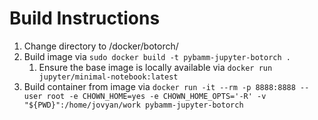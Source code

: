 # Build Instructions

1. Change directory to /docker/botorch/
2. Build image via `sudo docker build -t pybamm-jupyter-botorch .` 
    1. Ensure the base image is locally available via `docker run jupyter/minimal-notebook:latest`
3. Build container from image via `docker run -it --rm -p 8888:8888 --user root -e CHOWN_HOME=yes -e CHOWN_HOME_OPTS='-R' -v "${PWD}":/home/jovyan/work pybamm-jupyter-botorch`